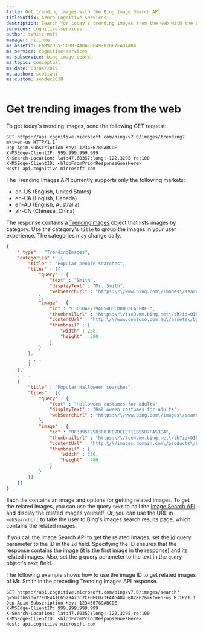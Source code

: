 ```yaml
---
title: Get trending images with the Bing Image Search API
titleSuffix: Azure Cognitive Services
description: Search for today's trending images from the web with the Bing Image Search API.
services: cognitive-services
author: swhite-msft
manager: nitinme
ms.assetid: EAB92D35-5C0B-4A0A-8F49-02DF7FAD44B4
ms.service: cognitive-services
ms.subservice: bing-image-search
ms.topic: conceptual
ms.date: 03/04/2019
ms.author: scottwhi
ms.custom: seodec2018
---
```


# Get trending images from the web

To get today's trending images, send the following GET request:  

```
GET https://api.cognitive.microsoft.com/bing/v7.0/images/trending?mkt=en-us HTTP/1.1  
Ocp-Apim-Subscription-Key: 123456789ABCDE  
X-MSEdge-ClientIP: 999.999.999.999  
X-Search-Location: lat:47.60357;long:-122.3295;re:100  
X-MSEdge-ClientID: <blobFromPriorResponseGoesHere>  
Host: api.cognitive.microsoft.com  
```  

The Trending Images API currently supports only the following markets:  

- en-US (English, United States)  
- en-CA (English, Canada)  
- en-AU (English, Australia)  
- zh-CN (Chinese, China)

The response contains a [TrendingImages](https://docs.microsoft.com/rest/api/cognitiveservices/bing-images-api-v7-reference#trendingimages) object that lists images by category. Use the category's `title` to group the images in your user experience. The categories may change daily.  

```json
{
    "_type" : "TrendingImages",  
    "categories" : [{  
        "title" : "Popular people searches",  
        "tiles" : [{  
            "query" : {  
                "text" : "Smith",  
                "displayText" : "Mr. Smith",  
                "webSearchUrl" : "https:\/\/www.bing.com\/images\/search?q=smith&FORM=..."
            },  
            "image" : {  
                "id" : "C3C60AE779A054D5CD80D3CACF0F3",  
                "thumbnailUrl" : "https:\/\/tse3.mm.bing.net\/th?id=OIP.M2532...",  
                "contentUrl" : "http:\/\/www.contoso.com.au\/assets\/Uploads\/smith-SH01.jpg",  
                "thumbnail" : {  
                    "width" : 288,  
                    "height" : 300  
                }  
            }  
        },  
        . . .  
        ]  
    },  
    . . .  
    {  
        "title" : "Popular Halloween searches",  
        "tiles" : [{  
            "query" : {  
                "text" : "Halloween costumes for adults",  
                "displayText" : "Halloween costumes for adults",  
                "webSearchUrl" : "https:\/\/www.bing.com\/images\/search?q=Halloween+costumes..."
            },  
            "image" : {  
                "id" : "0F3395F2983003F89DCEE711B55D7FA53E4",  
                "thumbnailUrl" : "https:\/\/tse4.mm.bing.net\/th?id=OIP.Me429c...",  
                "contentUrl" : "http:\/\/images.domain.com\/products\/8179\/1-1\/adult-squirrel...",  
                "thumbnail" : {  
                    "width" : 336,  
                    "height" : 480  
                }  
            }  
        }]  
    }]  
}  
```  

Each tile contains an image and options for getting related images. To get the related images, you can use the query `text` to call the [Image Search API](./search-the-web.md) and display the related images yourself. Or, you can use the URL in `webSearchUrl` to take the user to Bing's images search results page, which contains the related images.

If you call the Image Search API to get the related images, set the [id](https://docs.microsoft.com/rest/api/cognitiveservices/bing-images-api-v7-reference#id) query parameter to the ID in the `id` field. Specifying the ID ensures that the response contains the image (it is the first image in the response) and its related images. Also, set the [q](https://docs.microsoft.com/rest/api/cognitiveservices/bing-images-api-v7-reference) query parameter to the text in the `query` object's `text` field.

The following example shows how to use the image ID to get related images of Mr. Smith in the preceding Trending Images API response.

```  
GET https://api.cognitive.microsoft.com/bing/v7.0/images/search?q=Smith&id=77FDE4A1C6529A23C7CF0EC073FAA64843E828F2&mkt=en-us HTTP/1.1  
Ocp-Apim-Subscription-Key: 123456789ABCDE  
X-MSEdge-ClientIP: 999.999.999.999  
X-Search-Location: lat:47.60357;long:-122.3295;re:100  
X-MSEdge-ClientID: <blobFromPriorResponseGoesHere>  
Host: api.cognitive.microsoft.com  
```  
